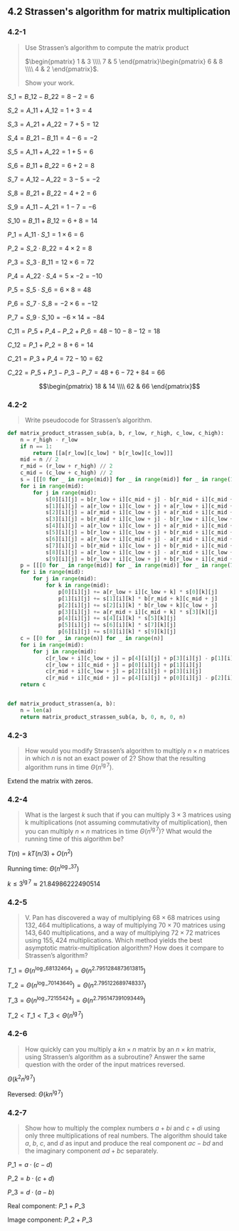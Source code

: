 ## 4.2 Strassen's algorithm for matrix multiplication

### 4.2-1

> Use Strassen’s algorithm to compute the matrix product
>
> $\begin{pmatrix} 1 & 3 \\\\ 7 & 5 \end{pmatrix}\begin{pmatrix} 6 & 8 \\\\ 4 & 2 \end{pmatrix}$.
>
> Show your work.

$S\_1 = B\_{12} - B\_{22} = 8 - 2 = 6$

$S\_2 = A\_{11} + A\_{12} = 1 + 3 = 4$

$S\_3 = A\_{21} + A\_{22} = 7 + 5 = 12$

$S\_4 = B\_{21} - B\_{11} = 4 - 6 = -2$

$S\_5 = A\_{11} + A\_{22} = 1 + 5 = 6$

$S\_6 = B\_{11} + B\_{22} = 6 + 2 = 8$

$S\_7 = A\_{12} - A\_{22} = 3 - 5 = -2$

$S\_8 = B\_{21} + B\_{22} = 4 + 2 = 6$

$S\_9 = A\_{11} - A\_{21} = 1 - 7 = -6$

$S\_{10} = B\_{11} + B\_{12} = 6 + 8 = 14$

$P\_1 = A\_{11} \cdot S\_1 = 1 \times 6 = 6$

$P\_2 = S\_{2} \cdot B\_{22} = 4 \times 2 = 8$

$P\_3 = S\_{3} \cdot B\_{11} = 12 \times 6 = 72$

$P\_4 = A\_{22} \cdot S\_4 = 5 \times -2 = -10$

$P\_5 = S\_{5} \cdot S\_6 = 6 \times 8 = 48$

$P\_6 = S\_{7} \cdot S\_8 = -2 \times 6 = -12$

$P\_7 = S\_{9} \cdot S\_{10} = -6 \times 14 = -84$

$C\_{11} = P\_5 + P\_4 - P\_2 + P\_6 = 48 - 10 - 8 - 12 = 18$

$C\_{12} = P\_1 + P\_2 = 8 + 6 = 14$

$C\_{21} = P\_3 + P\_4 = 72 - 10 = 62$

$C\_{22} = P\_5 + P\_1 - P\_3 - P\_7 = 48 + 6 - 72 + 84 = 66$

$$\begin{pmatrix} 18 & 14 \\\\ 62 & 66 \end{pmatrix}$$

### 4.2-2

> Write pseudocode for Strassen’s algorithm.

```python
def matrix_product_strassen_sub(a, b, r_low, r_high, c_low, c_high):
    n = r_high - r_low
    if n == 1:
        return [[a[r_low][c_low] * b[r_low][c_low]]]
    mid = n // 2
    r_mid = (r_low + r_high) // 2
    c_mid = (c_low + c_high) // 2
    s = [[[0 for _ in range(mid)] for _ in range(mid)] for _ in range(10)]
    for i in range(mid):
        for j in range(mid):
            s[0][i][j] = b[r_low + i][c_mid + j] - b[r_mid + i][c_mid + j]
            s[1][i][j] = a[r_low + i][c_low + j] + a[r_low + i][c_mid + j]
            s[2][i][j] = a[r_mid + i][c_low + j] + a[r_mid + i][c_mid + j]
            s[3][i][j] = b[r_mid + i][c_low + j] - b[r_low + i][c_low + j]
            s[4][i][j] = a[r_low + i][c_low + j] + a[r_mid + i][c_mid + j]
            s[5][i][j] = b[r_low + i][c_low + j] + b[r_mid + i][c_mid + j]
            s[6][i][j] = a[r_low + i][c_mid + j] - a[r_mid + i][c_mid + j]
            s[7][i][j] = b[r_mid + i][c_low + j] + b[r_mid + i][c_mid + j]
            s[8][i][j] = a[r_low + i][c_low + j] - a[r_mid + i][c_low + j]
            s[9][i][j] = b[r_low + i][c_low + j] + b[r_low + i][c_mid + j]
    p = [[[0 for _ in range(mid)] for _ in range(mid)] for _ in range(7)]
    for i in range(mid):
        for j in range(mid):
            for k in range(mid):
                p[0][i][j] += a[r_low + i][c_low + k] * s[0][k][j]
                p[1][i][j] += s[1][i][k] * b[r_mid + k][c_mid + j]
                p[2][i][j] += s[2][i][k] * b[r_low + k][c_low + j]
                p[3][i][j] += a[r_mid + i][c_mid + k] * s[3][k][j]
                p[4][i][j] += s[4][i][k] * s[5][k][j]
                p[5][i][j] += s[6][i][k] * s[7][k][j]
                p[6][i][j] += s[8][i][k] * s[9][k][j]
    c = [[0 for _ in range(n)] for _ in range(n)]
    for i in range(mid):
        for j in range(mid):
            c[r_low + i][c_low + j] = p[4][i][j] + p[3][i][j] - p[1][i][j] + p[5][i][j]
            c[r_low + i][c_mid + j] = p[0][i][j] + p[1][i][j]
            c[r_mid + i][c_low + j] = p[2][i][j] + p[3][i][j]
            c[r_mid + i][c_mid + j] = p[4][i][j] + p[0][i][j] - p[2][i][j] - p[6][i][j]
    return c


def matrix_product_strassen(a, b):
    n = len(a)
    return matrix_product_strassen_sub(a, b, 0, n, 0, n)
```

### 4.2-3

> How would you modify Strassen’s algorithm to multiply $n \times n$ matrices in which $n$ is not an exact power of $2$? Show that the resulting algorithm runs in time $\Theta(n^{\lg 7})$.

Extend the matrix with zeros.

### 4.2-4

> What is the largest $k$ such that if you can multiply $3 \times 3$ matrices using k multiplications (not assuming commutativity of multiplication), then you can multiply $n \times n$ matrices in time $\Theta(n^{\lg 7})$? What would the running time of this algorithm be?

$T(n) = kT(n/3) + O(n^2)$

Running time: $\Theta(n^{\log\_3 7})$

$k \le 3^{\lg 7} \approx 21.84986222490514$

### 4.2-5

> V. Pan has discovered a way of multiplying $68 \times 68$ matrices using $132,464$ multiplications, a way of multiplying $70 \times 70$ matrices using $143,640$ multiplications, and a way of multiplying $72 \times 72$ matrices using $155,424$ multiplications. Which method yields the best asymptotic  matrix-multiplication algorithm? How does it compare to Strassen’s algorithm?

$T\_1 = \Theta(n^{\log\_{68}132464}) = \Theta(n^{2.7951284873613815})$

$T\_2 = \Theta(n^{\log\_{70}143640}) = \Theta(n^{2.795122689748337})$

$T\_3 = \Theta(n^{\log\_{72}155424}) = \Theta(n^{2.795147391093449})$

$T\_2 < T\_1 < T\_3 < \Theta(n^{\lg 7})$


### 4.2-6

> How quickly can you multiply a $kn \times n$ matrix by an $n \times kn$ matrix, using Strassen’s algorithm as a subroutine? Answer the same question with the order of the input matrices reversed.

$\Theta(k^2n^{\lg 7})$

Reversed: $\Theta(kn^{\lg 7})$


### 4.2-7

> Show how to multiply the complex numbers $a + bi$ and $c + di$ using only three multiplications of real numbers. The algorithm should take $a$, $b$, $c$, and $d$ as input and produce the real component $ac - bd$ and the imaginary component $ad + bc$ separately.

$P\_1 = a \cdot (c - d)$

$P\_2 = b \cdot (c + d)$

$P\_3 = d \cdot (a - b)$

Real component: $P\_1 + P\_3$

Image component: $P\_2 + P\_3$
